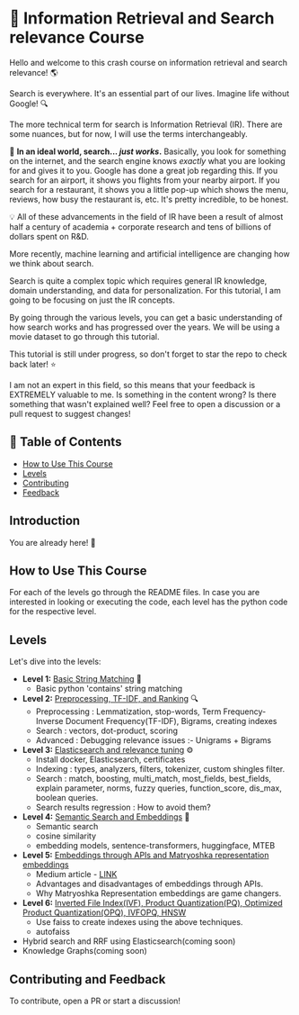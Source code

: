 # 🚀 Information Retrieval and Search relevance Course

Hello and welcome to this crash course on information retrieval and search relevance! 🌎

Search is everywhere. It's an essential part of our lives. Imagine life without Google! 🔍

The more technical term for search is Information Retrieval (IR). There are some nuances, but for now, I will use the terms interchangeably.

🔧 **In an ideal world, search... _just works_.** Basically, you look for something on the internet, and the search engine knows _exactly_ what you are looking for and gives it to you. Google has done a great job regarding this. If you search for an airport, it shows you flights from your nearby airport. If you search for a restaurant, it shows you a little pop-up which shows the menu, reviews, how busy the restaurant is, etc. It's pretty incredible, to be honest.

💡 All of these advancements in the field of IR have been a result of almost half a century of academia + corporate research and tens of billions of dollars spent on R&D.

More recently, machine learning and artificial intelligence are changing how we think about search.

Search is quite a complex topic which requires general IR knowledge, domain understanding, and data for personalization. For this tutorial, I am going to be focusing on just the IR concepts.

By going through the various levels, you can get a basic understanding of how search works and has progressed over the years. We will be using a movie dataset to go through this tutorial.

This tutorial is still under progress, so don't forget to star the repo to check back later! ⭐

I am not an expert in this field, so this means that your feedback is EXTREMELY valuable to me. Is something in the content wrong? Is there something that wasn't explained well? Feel free to open a discussion or a pull request to suggest changes!

## 📘 Table of Contents

- [How to Use This Course](#how-to-use-this-course)
- [Levels](#levels)
- [Contributing](#contributing)
- [Feedback](#feedback)

## Introduction

You are already here! 🎉

## How to Use This Course

For each of the levels go through the README files. In case you are interested in looking or executing the code, each level has the python code for the respective level.

## Levels

Let's dive into the levels:

- **Level 1:** [Basic String Matching](https://github.com/ujjwalm29/movie-search/tree/master/level_1_basic_string_matching) 📝
  - Basic python 'contains' string matching
- **Level 2:** [Preprocessing, TF-IDF, and Ranking](https://github.com/ujjwalm29/movie-search/tree/master/level_2_preprocessing_tfidf_ranked) 🔍
  - Preprocessing : Lemmatization, stop-words, Term Frequency-Inverse Document Frequency(TF-IDF), Bigrams, creating indexes
  - Search : vectors, dot-product, scoring
  - Advanced : Debugging relevance issues :- Unigrams + Bigrams
- **Level 3:** [Elasticsearch and relevance tuning](https://github.com/ujjwalm29/movie-search/tree/master/level_3_elasticsearch_relevance_tuning) ⚙️
  - Install docker, Elasticsearch, certificates
  - Indexing : types, analyzers, filters, tokenizer, custom shingles filter.
  - Search : match, boosting, multi_match, most_fields, best_fields, explain parameter, norms, fuzzy queries, function_score, dis_max, boolean queries.
  - Search results regression : How to avoid them?
- **Level 4:** [Semantic Search and Embeddings](https://github.com/ujjwalm29/movie-search/tree/master/level_4_embeddings_and_semantic_search) 🧠
  - Semantic search
  - cosine similarity
  - embedding models, sentence-transformers, huggingface, MTEB
- **Level 5:** [Embeddings through APIs and Matryoshka representation embeddings](https://github.com/ujjwalm29/movie-search/tree/master/level_5_openai_embeddings_MRL)
  - Medium article - [LINK](https://ujjwalm29.medium.com/matryoshka-representation-learning-a-guide-to-faster-semantic-search-1c9025543530)
  - Advantages and disadvantages of embeddings through APIs.
  - Why Matryoshka Representation embeddings are game changers.
- **Level 6:** [Inverted File Index(IVF), Product Quantization(PQ), Optimized Product Quantization(OPQ), IVFOPQ, HNSW](https://github.com/ujjwalm29/movie-search/tree/master/level_6_faiss_IVFOPQ_HNSW)
  - Use faiss to create indexes using the above techniques.
  - autofaiss
- Hybrid search and RRF using Elasticsearch(coming soon) 
- Knowledge Graphs(coming soon)

## Contributing and Feedback

To contribute, open a PR or start a discussion!


